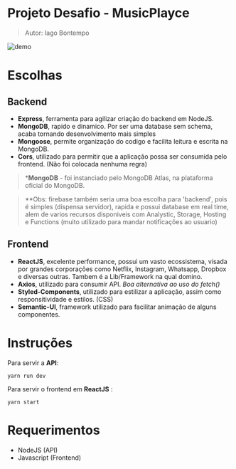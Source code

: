 # Projeto Desafio - MusicPlayce
> Autor: Iago Bontempo

![demo]()

# Escolhas
## Backend
- **Express**, ferramenta para agilizar criação do backend em NodeJS.
- **MongoDB**, rapido e dinamico. Por ser uma database sem schema, acaba tornando desenvolvimento mais simples
- **Mongoose**, permite organização do codigo e facilita leitura e escrita na MongoDB.
- **Cors**, utilizado para permitir que a aplicação possa ser consumida pelo frontend. (Não foi colocada nenhuma regra)

> ***MongoDB** - foi instanciado pelo MongoDB Atlas, na plataforma oficial do MongoDB.

> **Obs: firebase também seria uma boa escolha para 'backend', pois é simples (dispensa servidor), rapida e possui database em real time, alem de varios recursos disponiveis com Analystic, Storage, Hosting e Functions (muito utilizado para mandar notificações ao usuario)

## Frontend
- **ReactJS**, excelente performance, possui um vasto ecossistema, visada por grandes corporações como Netflix, Instagram, Whatsapp, Dropbox e diversas outras.
Tambem é a Lib/Framework na qual domino.
- **Axios**, utilizado para consumir API. _Boa alternativa ao uso do fetch()_
- **Styled-Components**, utilizado para estilizar a aplicação, assim como responsitividade e estilos. (CSS)
- **Semantic-UI**, framework utilizado para facilitar animação de alguns componentes.

# Instruções 
Para servir a **API**:
```
yarn run dev
```

Para servir o frontend em **ReactJS** :
```
yarn start
```

# Requerimentos

- NodeJS (API)
- Javascript (Frontend)


